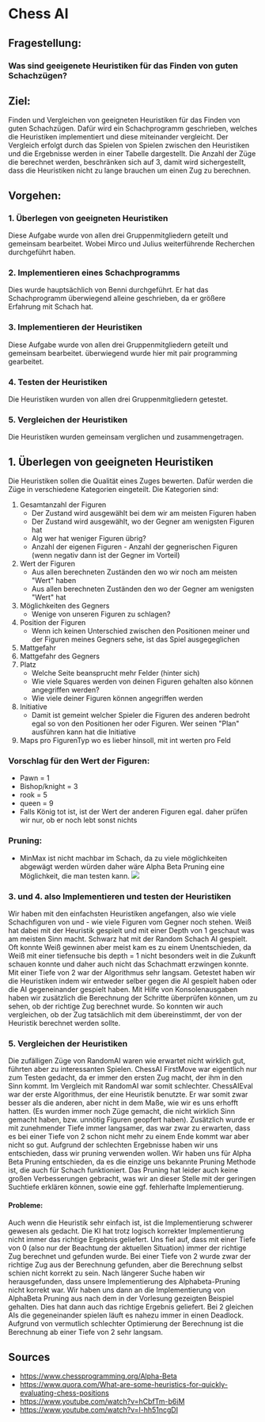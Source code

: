 # Chess AI



## Fragestellung:

### Was sind geeigenete Heuristiken für das Finden von guten Schachzügen?

## Ziel:
Finden und Vergleichen von geeigneten Heuristiken für das Finden von guten Schachzügen.
Dafür wird ein Schachprogramm geschrieben, welches die Heuristiken implementiert und diese miteinander vergleicht.
Der Vergleich erfolgt durch das Spielen von Spielen zwischen den Heuristiken und die Ergebnisse werden in einer Tabelle dargestellt.
Die Anzahl der Züge die berechnet werden, beschränken sich auf 3, damit wird sichergestellt, dass die Heuristiken nicht zu lange brauchen um einen Zug zu berechnen.


## Vorgehen:
### 1. Überlegen von geeigneten Heuristiken
Diese Aufgabe wurde von allen drei Gruppenmitgliedern geteilt und gemeinsam bearbeitet. Wobei Mirco und Julius weiterführende Recherchen durchgeführt haben.
### 2. Implementieren eines Schachprogramms
Dies wurde hauptsächlich von Benni durchgeführt. Er hat das Schachprogramm überwiegend alleine geschrieben, da er größere Erfahrung mit Schach hat.
### 3. Implementieren der Heuristiken
Diese Aufgabe wurde von allen drei Gruppenmitgliedern geteilt und gemeinsam bearbeitet. überwiegend wurde hier mit pair programming gearbeitet.
### 4. Testen der Heuristiken
Die Heuristiken wurden von allen drei Gruppenmitgliedern getestet. 
### 5. Vergleichen der Heuristiken
Die Heuristiken wurden gemeinsam verglichen und zusammengetragen.

## 1. Überlegen von geeigneten Heuristiken

Die Heuristiken sollen die Qualität eines Zuges bewerten. Dafür werden die Züge in verschiedene Kategorien eingeteilt. Die Kategorien sind:
1. Gesamtanzahl der Figuren
   - Der Zustand wird ausgewählt bei dem wir am meisten Figuren haben
   - Der Zustand wird ausgewählt, wo der Gegner am wenigsten Figuren hat
   - Alg wer hat weniger Figuren übrig?
   - Anzahl der eigenen Figuren - Anzahl der gegnerischen Figuren (wenn negativ dann ist der Gegner im Vorteil)
2. Wert der Figuren
   - Aus allen berechneten Zuständen den wo wir noch am meisten "Wert" haben
   - Aus allen berechneten Zuständen den wo der Gegner am wenigsten "Wert" hat
3. Möglichkeiten des Gegners
   - Wenige von unseren Figuren zu schlagen?
4. Position der Figuren
   - Wenn ich keinen Unterschied zwischen den Positionen meiner und der Figuren meines Gegners sehe, ist das Spiel ausgegeglichen
5. Mattgefahr 
6. Mattgefahr des Gegners 
7. Platz
   - Welche Seite beansprucht mehr Felder (hinter sich)
   - Wie viele Squares werden von deinen Figuren gehalten also können angegriffen werden?
   - Wie viele deiner Figuren können angegriffen werden
8. Initiative
   - Damit ist gemeint welcher Spieler die Figuren des anderen bedroht egal so von den Positionen her oder Figuren. Wer seinen "Plan" ausführen kann hat die Initiative
9. Maps pro FigurenTyp wo es lieber hinsoll, mit int werten pro Feld

### Vorschlag für den Wert der Figuren:
- Pawn = 1
- Bishop/knight = 3
- rook = 5
- queen = 9
- Falls König tot ist, ist der Wert der anderen Figuren egal. daher prüfen wir nur, ob er noch lebt sonst nichts

### Pruning:
- MinMax ist nicht machbar im Schach, da zu viele möglichkeiten abgewägt werden würden
daher wäre Alpha Beta Pruning eine Möglichkeit, die man testen kann.
![](./rsc/2022-10-16%2012_50_08-Window.png)

### 3. und 4. also Implementieren und testen der Heuristiken
Wir haben mit den einfachsten Heuristiken angefangen, also wie viele Schachfiguren von und - wie viele Figuren vom Gegner 
noch stehen.
Weiß hat dabei mit der Heuristik gespielt und mit einer Depth von 1 geschaut was am meisten Sinn macht.
Schwarz hat mit der Random Schach AI gespielt. Oft konnte Weiß gewinnen aber meist kam es zu einem Unentschieden, da Weiß mit einer
tiefensuche bis depth = 1 nicht besonders weit in die Zukunft schauen konnte und daher auch nicht das Schachmatt erzwingen konnte.
Mit einer Tiefe von 2 war der Algorithmus sehr langsam.
Getestet haben wir die Heuristiken indem wir entweder selber gegen die AI gespielt haben oder die AI gegeneinander gespielt haben. Mit Hilfe von
Konsolenausgaben haben wir zusätzlich die Berechnung der Schritte überprüfen können, um zu sehen, ob der richtige Zug berechnet wurde. So konnten wir auch vergleichen,
ob der Zug tatsächlich mit dem übereinstimmt, der von der Heuristik berechnet werden sollte.

### 5. Vergleichen der Heuristiken
Die zufälligen Züge von RandomAI waren wie erwartet nicht wirklich gut, führten aber zu interessanten Spielen. 
ChessAI FirstMove war eigentlich nur zum Testen gedacht, da er immer den ersten Zug macht, der ihm in den Sinn kommt. Im Vergleich mit RandomAI war somit schlechter.
ChessAIEval war der erste Algorithmus, der eine Heuristik benutzte. Er war somit zwar besser als die anderen, aber nicht in dem Maße, wie wir es uns erhofft hatten. (Es wurden immer noch Züge gemacht, die nicht wirklich Sinn gemacht haben, bzw.
unnötig Figuren geopfert haben). Zusätzlich wurde er mit zunehmender Tiefe immer langsamer, das war zwar zu erwarten, dass es bei einer Tiefe von 2 schon nicht mehr zu einem Ende kommt war aber nicht so gut.
Aufgrund der schlechten Ergebnisse haben wir uns entschieden, dass wir pruning verwenden wollen. Wir haben uns für Alpha Beta Pruning entschieden, da es die einzige uns bekannte Pruning Methode ist, die auch für Schach funktioniert.
Das Pruning hat leider auch keine großen Verbesserungen gebracht, was wir an dieser Stelle mit der geringen Suchtiefe erklären können, sowie eine ggf. fehlerhafte Implementierung.

#### Probleme:
Auch wenn die Heuristik sehr einfach ist, ist die Implementierung schwerer gewesen als gedacht. Die KI hat trotz
logisch korrekter Implementierung nicht immer das richtige Ergebnis geliefert. Uns fiel auf, dass mit einer Tiefe von 0 (also nur der
Beachtung der aktuellen Situation) immer der richtige Zug berechnet und gefunden wurde. Bei einer Tiefe von 2
wurde zwar der richtige Zug aus der Berechnung gefunden, aber
die Berechnung selbst schien nicht korrekt zu sein. Nach längerer Suche haben wir herausgefunden, dass unsere Implementierung des
Alphabeta-Pruning nicht korrekt war. Wir haben uns dann an die Implementierung von AlphaBeta Pruning aus nach dem in der Vorlesung gezeigten Beispiel gehalten. Dies hat dann auch das richtige Ergebnis geliefert.
Bei 2 gleichen AIs die gegeneinander spielen läuft es nahezu immer in einen Deadlock.
Aufgrund von vermutlich schlechter Optimierung der Berechnung ist die Berechnung ab einer Tiefe von 2 sehr langsam.

## Sources
- https://www.chessprogramming.org/Alpha-Beta
- https://www.quora.com/What-are-some-heuristics-for-quickly-evaluating-chess-positions
- https://www.youtube.com/watch?v=hCbfTm-b6iM
- https://www.youtube.com/watch?v=l-hh51ncgDI

